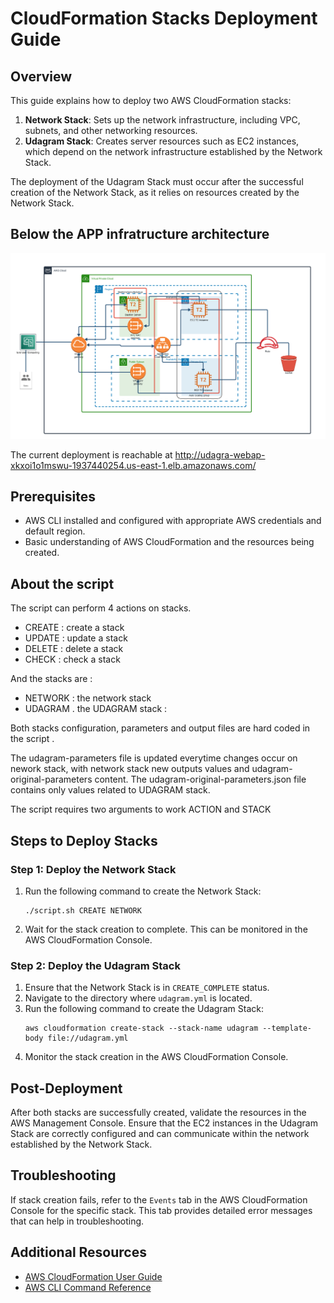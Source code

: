 
# CloudFormation Stacks Deployment Guide

## Overview

This guide explains how to deploy two AWS CloudFormation stacks:

1. **Network Stack**: Sets up the network infrastructure, including VPC, subnets, and other networking resources.
2. **Udagram Stack**: Creates server resources such as EC2 instances, which depend on the network infrastructure established by the Network Stack.

The deployment of the Udagram Stack must occur after the successful creation of the Network Stack, as it relies on resources created by the Network Stack.

## Below the APP infratructure architecture 

![UDAGRAM Infratructure Architecture](diagram.png)




The current deployment is reachable at http://udagra-webap-xkxoi1o1mswu-1937440254.us-east-1.elb.amazonaws.com/

## Prerequisites

- AWS CLI installed and configured with appropriate AWS credentials and default region.
- Basic understanding of AWS CloudFormation and the resources being created.

## About the script

   The script can perform 4 actions on stacks.
   - CREATE  : create a stack
   - UPDATE  : update a stack
   - DELETE  : delete a stack
   - CHECK   : check a stack

   And the stacks are :
   - NETWORK : the network stack 
   - UDAGRAM . the UDAGRAM stack :
   
   Both stacks configuration, parameters and output files are hard coded in the script .

   The udagram-parameters file is updated everytime changes occur on nework stack, with network stack new outputs values and udagram-original-parameters content. The udagram-original-parameters.json file contains only values related to UDAGRAM stack.

   The script requires two arguments to work ACTION and STACK
   

## Steps to Deploy Stacks

### Step 1: Deploy the Network Stack


1. Run the following command to create the Network Stack:
    ```
    ./script.sh CREATE NETWORK
    ```
2. Wait for the stack creation to complete. This can be monitored in the AWS CloudFormation Console.

### Step 2: Deploy the Udagram Stack

1. Ensure that the Network Stack is in `CREATE_COMPLETE` status.
2. Navigate to the directory where `udagram.yml` is located.
3. Run the following command to create the Udagram Stack:
    ```
    aws cloudformation create-stack --stack-name udagram --template-body file://udagram.yml
    ```
4. Monitor the stack creation in the AWS CloudFormation Console.

## Post-Deployment

After both stacks are successfully created, validate the resources in the AWS Management Console. Ensure that the EC2 instances in the Udagram Stack are correctly configured and can communicate within the network established by the Network Stack.

## Troubleshooting

If stack creation fails, refer to the `Events` tab in the AWS CloudFormation Console for the specific stack. This tab provides detailed error messages that can help in troubleshooting.

## Additional Resources

- [AWS CloudFormation User Guide](https://docs.aws.amazon.com/cloudformation/index.html)
- [AWS CLI Command Reference](https://awscli.amazonaws.com/v2/documentation/api/latest/index.html)


